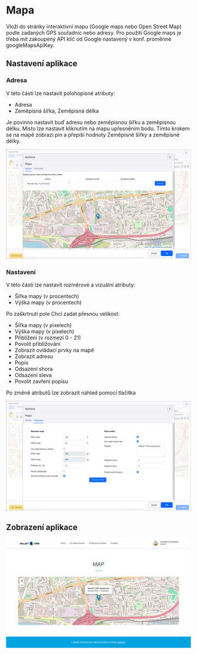 # Mapa

Vloží do stránky interaktivní mapu (Google maps nebo Open Street Map) podle zadaných GPS souřadnic nebo adresy. Pro použití Google maps je třeba mít zakoupený API klíč od Google nastavený v konf. proměnné googleMapsApiKey.

## Nastavení aplikace

### Adresa

V této části lze nastavit polohopisné atributy:
- Adresa
- Zeměpisná šířka, Zeměpisná délka

Je povinno nastavit buď adresu nebo zeměpisnou šířku a zeměpisnou délku. Místo lze nastavit kliknutím na mapu upřesněním bodu. Tímto krokem se na mapě zobrazí pin a přepíší hodnoty Zeměpisné šířky a zeměpisné délky.

![](editor-address.png)

### Nastavení

V této části lze nastavit rozměrové a vizuální atributy:
- Šířka mapy (v procentech)
- Výška mapy (v procentech)

Po zaškrtnutí pole Chci zadat přesnou velikost:
- Šířka mapy (v pixelech)
- Výška mapy (v pixelech)
- Přiblížení (v rozmezí 0 - 21)
- Povolit přibližování
- Zobrazit ovládací prvky na mapě
- Zobrazit adresu
- Popis
- Odsazení shora
- Odsazení sleva
- Povolit zavření popisu

Po změně atributů lze zobrazit náhled pomocí tlačítka

![](editor-settings.png)

## Zobrazení aplikace

![](map.png)
